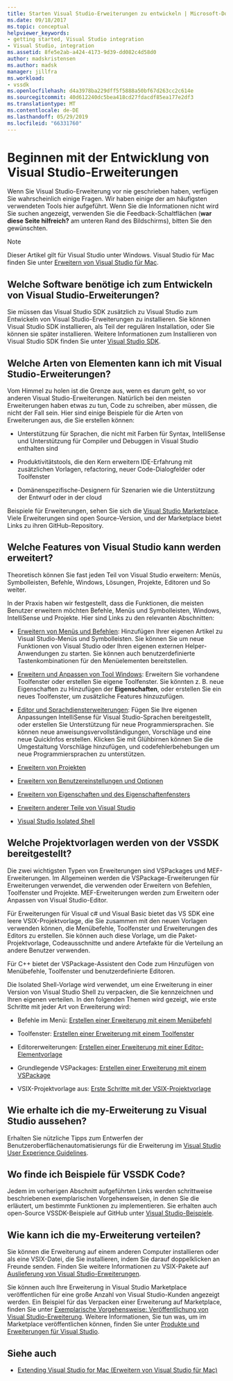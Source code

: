 ```yaml
---
title: Starten Visual Studio-Erweiterungen zu entwickeln | Microsoft-Dokumentation
ms.date: 09/18/2017
ms.topic: conceptual
helpviewer_keywords:
- getting started, Visual Studio integration
- Visual Studio, integration
ms.assetid: 8fe5e2ab-a424-4173-9d39-dd082c4d58d0
author: madskristensen
ms.author: madsk
manager: jillfra
ms.workload:
- vssdk
ms.openlocfilehash: d4a3978ba229dff5f5888a50bf67d263cc2c614e
ms.sourcegitcommit: 40d612240dc5bea418cd27fdacdf85ea177e2df3
ms.translationtype: MT
ms.contentlocale: de-DE
ms.lasthandoff: 05/29/2019
ms.locfileid: "66331760"
---
```

# <a name="starting-to-develop-visual-studio-extensions"></a>Beginnen mit der Entwicklung von Visual Studio-Erweiterungen

Wenn Sie Visual Studio-Erweiterung vor nie geschrieben haben, verfügen Sie wahrscheinlich einige Fragen. Wir haben einige der am häufigsten verwendeten Tools hier aufgeführt. Wenn Sie die Informationen nicht wird Sie suchen angezeigt, verwenden Sie die Feedback-Schaltflächen (**war diese Seite hilfreich?** am unteren Rand des Bildschirms), bitten Sie den gewünschten.

> [!NOTE]
> Dieser Artikel gilt für Visual Studio unter Windows. Visual Studio für Mac finden Sie unter [Erweitern von Visual Studio für Mac](/visualstudio/mac/extending-visual-studio-mac).

## <a name="what-software-do-i-need-to-develop-visual-studio-extensions"></a>Welche Software benötige ich zum Entwickeln von Visual Studio-Erweiterungen?

Sie müssen das Visual Studio SDK zusätzlich zu Visual Studio zum Entwickeln von Visual Studio-Erweiterungen zu installieren. Sie können Visual Studio SDK installieren, als Teil der regulären Installation, oder Sie können sie später installieren. Weitere Informationen zum Installieren von Visual Studio SDK finden Sie unter [Visual Studio SDK](../extensibility/visual-studio-sdk.md).

## <a name="what-kinds-of-things-can-i-do-with-visual-studio-extensions"></a>Welche Arten von Elementen kann ich mit Visual Studio-Erweiterungen?

Vom Himmel zu holen ist die Grenze aus, wenn es darum geht, so vor anderen Visual Studio-Erweiterungen. Natürlich bei den meisten Erweiterungen haben etwas zu tun, Code zu schreiben, aber müssen, die nicht der Fall sein. Hier sind einige Beispiele für die Arten von Erweiterungen aus, die Sie erstellen können:

- Unterstützung für Sprachen, die nicht mit Farben für Syntax, IntelliSense und Unterstützung für Compiler und Debuggen in Visual Studio enthalten sind

- Produktivitätstools, die den Kern erweitern IDE-Erfahrung mit zusätzlichen Vorlagen, refactoring, neuer Code-Dialogfelder oder Toolfenster

- Domänenspezifische-Designern für Szenarien wie die Unterstützung der Entwurf oder in der cloud

Beispiele für Erweiterungen, sehen Sie sich die [Visual Studio Marketplace](https://marketplace.visualstudio.com/vs). Viele Erweiterungen sind open Source-Version, und der Marketplace bietet Links zu ihren GitHub-Repository.

## <a name="which-visual-studio-features-can-i-extend"></a>Welche Features von Visual Studio kann werden erweitert?

Theoretisch können Sie fast jeden Teil von Visual Studio erweitern: Menüs, Symbolleisten, Befehle, Windows, Lösungen, Projekte, Editoren und So weiter.

In der Praxis haben wir festgestellt, dass die Funktionen, die meisten Benutzer erweitern möchten Befehle, Menüs und Symbolleisten, Windows, IntelliSense und Projekte. Hier sind Links zu den relevanten Abschnitten:

- [Erweitern von Menüs und Befehlen](../extensibility/extending-menus-and-commands.md): Hinzufügen Ihrer eigenen Artikel zu Visual Studio-Menüs und Symbolleisten. Sie können Sie um neue Funktionen von Visual Studio oder Ihren eigenen externen Helper-Anwendungen zu starten. Sie können auch benutzerdefinierte Tastenkombinationen für den Menüelementen bereitstellen.

- [Erweitern und Anpassen von Tool Windows](../extensibility/extending-and-customizing-tool-windows.md): Erweitern Sie vorhandene Toolfenster oder erstellen Sie eigene Toolfenster. Sie könnten z. B. neue Eigenschaften zu Hinzufügen der **Eigenschaften**, oder erstellen Sie ein neues Toolfenster, um zusätzliche Features hinzuzufügen.

- [Editor und Sprachdiensterweiterungen](../extensibility/editor-and-language-service-extensions.md): Fügen Sie Ihre eigenen Anpassungen IntelliSense für Visual Studio-Sprachen bereitgestellt, oder erstellen Sie Unterstützung für neue Programmiersprachen. Sie können neue anweisungsvervollständigungen, Vorschläge und eine neue QuickInfos erstellen. Klicken Sie mit Glühbirnen können Sie die Umgestaltung Vorschläge hinzufügen, und codefehlerbehebungen um neue Programmiersprachen zu unterstützen.

- [Erweitern von Projekten](../extensibility/extending-projects.md)

- [Erweitern von Benutzereinstellungen und Optionen](../extensibility/extending-user-settings-and-options.md)

- [Erweitern von Eigenschaften und des Eigenschaftenfensters](../extensibility/extending-properties-and-the-property-window.md)

- [Erweitern anderer Teile von Visual Studio](../extensibility/extending-other-parts-of-visual-studio.md)

- [Visual Studio Isolated Shell](/visualstudio/extensibility/shell/visual-studio-isolated-shell)

## <a name="BKMK_ProjectTemplate"></a> Welche Projektvorlagen werden von der VSSDK bereitgestellt?
 Die zwei wichtigsten Typen von Erweiterungen sind VSPackages und MEF-Erweiterungen. Im Allgemeinen werden die VSPackage-Erweiterungen für Erweiterungen verwendet, die verwenden oder Erweitern von Befehlen, Toolfenster und Projekte. MEF-Erweiterungen werden zum Erweitern oder Anpassen von Visual Studio-Editor.

 Für Erweiterungen für Visual c# und Visual Basic bietet das VS SDK eine leere VSIX-Projektvorlage, die Sie zusammen mit den neuen Vorlagen verwenden können, die Menübefehle, Toolfenster und Erweiterungen des Editors zu erstellen. Sie können auch diese Vorlage, um die Paket-Projektvorlage, Codeausschnitte und andere Artefakte für die Verteilung an andere Benutzer verwenden.

 Für C++ bietet der VSPackage-Assistent den Code zum Hinzufügen von Menübefehle, Toolfenster und benutzerdefinierte Editoren.

 Die Isolated Shell-Vorlage wird verwendet, um eine Erweiterung in einer Version von Visual Studio Shell zu verpacken, die Sie kennzeichnen und Ihren eigenen verteilen. In den folgenden Themen wird gezeigt, wie erste Schritte mit jeder Art von Erweiterung wird:

- Befehle im Menü: [Erstellen einer Erweiterung mit einem Menübefehl](../extensibility/creating-an-extension-with-a-menu-command.md)

- Toolfenster: [Erstellen einer Erweiterung mit einem Toolfenster](../extensibility/creating-an-extension-with-a-tool-window.md)

- Editorerweiterungen: [Erstellen einer Erweiterung mit einer Editor-Elementvorlage](../extensibility/creating-an-extension-with-an-editor-item-template.md)

- Grundlegende VSPackages: [Erstellen einer Erweiterung mit einem VSPackage](../extensibility/creating-an-extension-with-a-vspackage.md)

- VSIX-Projektvorlage aus: [Erste Schritte mit der VSIX-Projektvorlage](../extensibility/getting-started-with-the-vsix-project-template.md)

## <a name="how-do-i-get-my-extension-to-look-like-visual-studio"></a>Wie erhalte ich die my-Erweiterung zu Visual Studio aussehen?
 Erhalten Sie nützliche Tipps zum Entwerfen der Benutzeroberflächenautomatisierungs für die Erweiterung im [Visual Studio User Experience Guidelines](../extensibility/ux-guidelines/visual-studio-user-experience-guidelines.md).

## <a name="where-can-i-find-examples-of-vssdk-code"></a>Wo finde ich Beispiele für VSSDK Code?
 Jedem im vorherigen Abschnitt aufgeführten Links werden schrittweise beschriebenen exemplarischen Vorgehensweisen, in denen Sie die erläutert, um bestimmte Funktionen zu implementieren. Sie erhalten auch open-Source VSSDK-Beispiele auf GitHub unter [Visual Studio-Beispiele](https://github.com/Microsoft/VSSDK-Extensibility-Samples).

## <a name="how-can-i-distribute-my-extension"></a>Wie kann ich die my-Erweiterung verteilen?
 Sie können die Erweiterung auf einem anderen Computer installieren oder als eine VSIX-Datei, die Sie installieren, indem Sie darauf doppelklicken an Freunde senden. Finden Sie weitere Informationen zu VSIX-Pakete auf [Auslieferung von Visual Studio-Erweiterungen](../extensibility/shipping-visual-studio-extensions.md).

 Sie können auch Ihre Erweiterung in Visual Studio Marketplace veröffentlichen für eine große Anzahl von Visual Studio-Kunden angezeigt werden. Ein Beispiel für das Verpacken einer Erweiterung auf Marketplace, finden Sie unter [Exemplarische Vorgehensweise: Veröffentlichung von Visual Studio-Erweiterung](../extensibility/walkthrough-publishing-a-visual-studio-extension.md). Weitere Informationen, Sie tun was, um im Marketplace veröffentlichen können, finden Sie unter [Produkte und Erweiterungen für Visual Studio](/azure/devops/extend/overview?view=vsts).

## <a name="see-also"></a>Siehe auch

- [Extending Visual Studio for Mac (Erweitern von Visual Studio für Mac)](/visualstudio/mac/extending-visual-studio-mac)
